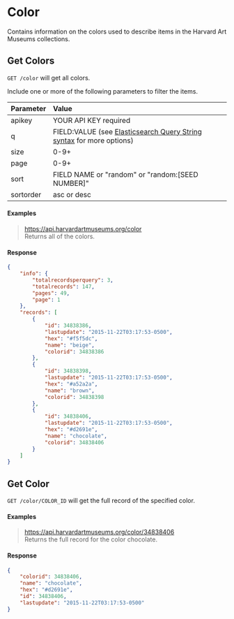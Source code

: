 # Color

Contains information on the colors used to describe items in the Harvard Art Museums collections.

## Get Colors

`GET /color` will get all colors.

Include one or more of the following parameters to filter the items.

| Parameter | Value |
| :--------- | :----- |
| apikey | YOUR API KEY required |
| q | FIELD:VALUE (see [Elasticsearch Query String syntax](https://www.elastic.co/guide/en/elasticsearch/reference/5.6/query-dsl-query-string-query.html) for more options) |
| size | 0-9+ |
| page | 0-9+ |
| sort | FIELD NAME or "random" or "random:[SEED NUMBER]" |
| sortorder | asc or desc |

#### Examples

> https://api.harvardartmuseums.org/color  
> Returns all of the colors. 

#### Response

```json
{
    "info": {
        "totalrecordsperquery": 3,
        "totalrecords": 147,
        "pages": 49,
        "page": 1
    },
    "records": [
        {
            "id": 34838386,
            "lastupdate": "2015-11-22T03:17:53-0500",
            "hex": "#f5f5dc",
            "name": "beige",
            "colorid": 34838386
        },
        {
            "id": 34838398,
            "lastupdate": "2015-11-22T03:17:53-0500",
            "hex": "#a52a2a",
            "name": "brown",
            "colorid": 34838398
        },
        {
            "id": 34838406,
            "lastupdate": "2015-11-22T03:17:53-0500",
            "hex": "#d2691e",
            "name": "chocolate",
            "colorid": 34838406
        }
    ]
}
```

## Get Color

`GET /color/COLOR_ID` will get the full record of the specified color.

#### Examples

> https://api.harvardartmuseums.org/color/34838406  
> Returns the full record for the color chocolate.  

#### Response

```json
{
    "colorid": 34838406,
    "name": "chocolate",
    "hex": "#d2691e",
    "id": 34838406,
    "lastupdate": "2015-11-22T03:17:53-0500"
}
```